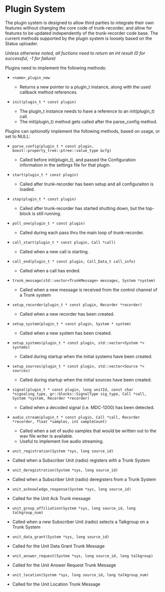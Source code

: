 Plugin System
=============

The plugin system is designed to allow third parties to integrate their own features without changing the core code of trunk-recorder, and allow for features to be updated independently of the trunk-recorder code base. The current methods supported by the plugin system is loosely based on the Status uploader.

*Unless otherwise noted, all fuctions need to return an int result (0 for successful, -1 for failure)*

Plugins need to implement the following methods:
* `<name>_plugin_new`
  * Returns a new pointer to a plugin_t instance, along with the used callback method references.

* `init(plugin_t * const plugin)`
  * The plugin_t instance needs to have a reference to an init(plugin_t) call.
  * The init(plugin_t) method gets called after the parse_config method.

Plugins can *optionally* implement the following methods, based on usage, or set to NULL:
* `parse_config(plugin_t * const plugin, boost::property_tree::ptree::value_type &cfg)`
  * Called before init(plugin_t), and passed the Configuration information in the settings file for that plugin.
  
* `start(plugin_t * const plugin)`
  * Called after trunk-recorder has been setup and all configuraiton is loaded.

* `stop(plugin_t * const plugin)`
  * Called after trunk-recorder has started shutting down, but the top-block is still running.

* `poll_one(plugin_t * const plugin)`
  * Called during each pass thru the main loop of trunk-recorder.

* `call_start(plugin_t * const plugin, Call *call)`
  * Called when a new call is starting.

* `call_end(plugin_t * const plugin, Call_Data_t call_info)`
  * Called when a call has ended.

* `trunk_message(std::vector<TrunkMessage> messages, System *system)`
  * Called when a new message is received from the control channel of a Trunk system

* `setup_recorder(plugin_t * const plugin, Recorder *recorder)`
  * Called when a new recorder has been created.

* `setup_system(plugin_t * const plugin, System * system)`
  * Called when a new system has been created.

* `setup_systems(plugin_t * const plugin, std::vector<System *> systems)`
  * Called during startup when the initial systems have been created.

* `setup_sources(plugin_t * const plugin, std::vector<Source *> sources)`
  * Called during startup when the initial sources have been created.
    
* `signal(plugin_t * const plugin, long unitId, const char *signaling_type, gr::blocks::SignalType sig_type, Call *call, System *system, Recorder *recorder)`
  * Called when a decoded signal (i.e. MDC-1200) has been detected.

* `audio_stream(plugin_t * const plugin, Call *call, Recorder *recorder, float *samples, int sampleCount)`
  * Called when a set of audio samples that would be written out to the wav file writer is available.
  * Useful to implement live audio streaming.

*  `unit_registration(System *sys, long source_id)`
  * Called when a Subscriber Unit (radio) registers with a Trunk System

*  `unit_deregistration(System *sys, long source_id)`
  * Called when a Subscriber Unit (radio) deregisters from a Trunk System

*  `unit_acknowledge_response(System *sys, long source_id)`
  * Called for the Unit Ack Trunk message

*  `unit_group_affiliation(System *sys, long source_id, long talkgroup_num)`
  * Called when a new Subscriber Unit (radio) selects a Talkgroup on a Trunk System

*  `unit_data_grant(System *sys, long source_id)`
  * Called for the Unit Data Grant Trunk Message

*  `unit_answer_request(System *sys, long source_id, long talkgroup)`
  * Called for the Unit Answer Request Trunk Message

*  `unit_location(System *sys, long source_id, long talkgroup_num)`
  * Called for the Unit Location Trunk Message
